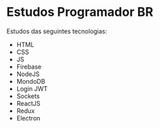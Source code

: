 # Estudos Programador BR

Estudos das seguintes tecnologias:

- HTML
- CSS
- JS
- Firebase
- NodeJS
- MondoDB
- Login JWT
- Sockets
- ReactJS
- Redux
- Electron
